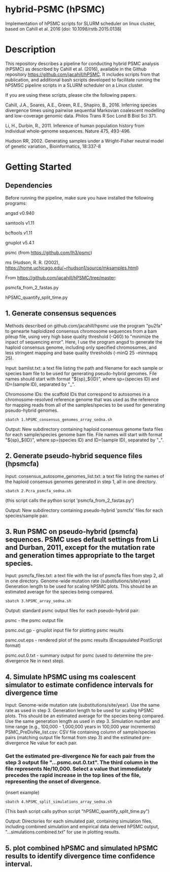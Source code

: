 # hybrid-PSMC (hPSMC)
Implementation of hPSMC scripts for SLURM scheduler on linux cluster, based on Cahill et al. 2016 (doi: 10.1098/rstb.2015.0138)

# Description

This repository describes a pipeline for conducting hybrid PSMC analysis (hPSMC) as described by Cahill et al. (2016), available in the Github repository https://github.com/jacahill/hPSMC. It includes scripts from that publication, and additional bash scripts developed to facilitate running the hPSMSC pipeline scripts in a SLURM scheduler on a Linux cluster. 

If you are using these scripts, please cite the following papers.

Cahill, J.A., Soares, A.E., Green, R.E., Shapiro, B., 2016. Inferring species divergence times using pairwise sequential Markovian coalescent modelling and low-coverage genomic data. Philos Trans R Soc Lond B Biol Sci 371.

Li, H., Durbin, R., 2011. Inference of human population history from individual whole-genome sequences. Nature 475, 493-496.

Hudson RR, 2002. Generating samples under a Wright-Fisher neutral model of genetic variation., Bioinformatics, 18:337-8

# Getting Started

## Dependencies
Before running the pipeline, make sure you have installed the following programs:

angsd v0.940

samtools v1.11

bcftools v1.11

gnuplot v5.4.1

psmc (from https://github.com/lh3/psmc)

ms (Hudson, R. R. (2002), https://home.uchicago.edu/~rhudson1/source/mksamples.html)

From https://github.com/jacahill/hPSMC/tree/master:

psmcfa_from_2_fastas.py

hPSMC_quantify_split_time.py


## 1. Generate consensus sequences

Methods described on github.com/jacahill/hpsmc use the program "pu2fa" to genearte haploidized consensus chromosome sequences from a bam pileup file, using very high base quality threshold (-Q60) to "minimize the inpact of sequencing error". Here, I use the program angsd to generate the haploid consensus genome, including only specified chromosomes, and less stringent mapping and base quality thresholds (-minQ 25 -minmapq 25). 

Input:
bamlist.txt: a text file listing the path and filename for each sample or species bam file to be used for generating pseudo-hybrid genomes. File names should start with format "${sp}_${ID}", where sp=(species ID) and ID=(sample ID), separated by "_". 


Chromosome IDs: the scaffold IDs that correspond to autosomes in a chromosome-resolved reference genome that was used as the reference for mapping reads from all of the samples/species to be used for generating pseudo-hybrid genomes.

`sbatch 1.hPSMC_consensus_genomes_array_sedna.sh`

Output:
New subdirectory containing haploid consensus genome fasta files for each sample/species genome bam file. File names will start with format "${sp}_${ID}", where sp=(species ID) and ID=(sample ID), separated by "_". 


## 2. Generate pseudo-hybrid sequence files (hpsmcfa)

Input: 
consensus_autosome_genomes_list.txt: a text file listing the names of the haploid consensus genomes generated in step 1, all in one directory.

`sbatch 2.Pcra_psmcfa_sedna.sh`

(this script calls the python script 'psmcfa_from_2_fastas.py')

Output: 
New subdirectory containing pseudo-hybrid 'psmcfa' files for each species/sample pair.


## 3. Run PSMC on pseudo-hybrid (psmcfa) sequences. PSMC uses default settings from Li and Durban, 2011, except for the mutation rate and generation times appropriate to the target species. 

Input:
psmcfa_files.txt: a text file with the list of psmcfa files from step 2, all in one directory.
Genome-wide mutation rate (substitutions/site/year)
Generation length to be used for scaling hPSMC plots. This should be an estimated average for the species being compared.

`sbatch 3.hPSMC_array_sedna.sh`

Output:
standard psmc output files for each pseudo-hybrid pair:

psmc - the psmc output file

psmc.out.gp - gnuplot input file for plotting psmc results

psmc.out.eps - rendered plot of the psmc results (Encapsulated PostScript format)

psmc.out.0.txt - summary output for psmc (used to determine the pre-divergence Ne in next step).


## 4. Simulate hPSMC using ms coalescent simulator to estimate confidence intervals for divergence time

Input:
Genome-wide mutation rate (substitutions/site/year). Use the same rate as used in step 3.
Generation length to be used for scaling hPSMC plots. This should be an estimated average for the species being compared. Use the same generation length as used in step 3.
Simulation number and time range (e.g., 100,000 - 1,000,000 years in 100,000 year increments)
PSMC_PreDivNe_list.csv: CSV file containing column of sample/species pairs (matching output file format from step 3) and the estimated pre-divergence Ne value for each pair.

### Get the estimated pre-divergence Ne for each pair from the step 3 output file "...psmc.out.0.txt". The third column in the file represents Ne/10,000. Select a value that immediately precedes the rapid increase in the top lines of the file, representing the onset of divergence. 

(insert example)

`sbatch 4.hPSMC_split_simulations_array_sedna.sh`

(This bash script calls python script "hPSMC_quantify_split_time.py")

Output:
Directories for each simulated pair, containing simulation files, including combined simulation and empirical data derived hPSMC output, "...simulations.combined.txt" for use in plotting results.


## 5. plot combined hPSMC and simulated hPSMC results to identify divergence time confidence interval.




